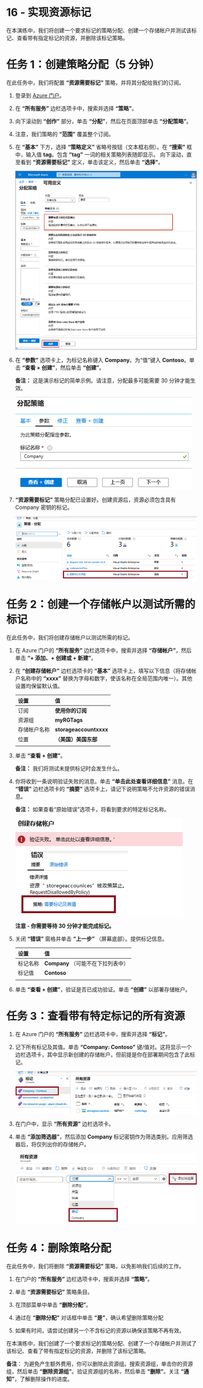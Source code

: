 ﻿---
wts:
    title: '16 - 实现资源标记（5 分钟）'
    module: '模块 05：介绍标识、治理、隐私和合规性功能'
---
# 16 - 实现资源标记

在本演练中，我们将创建一个要求标记的策略分配、创建一个存储帐户并测试该标记、查看带有指定标记的资源，并删除该标记策略。

# 任务 1：创建策略分配（5 分钟）

在此任务中，我们将配置 **“资源需要标记”** 策略，并将其分配给我们的订阅。 

1. 登录到 [Azure 门户](https://portal.azure.com)。

2. 在 **“所有服务”** 边栏选项卡中，搜索并选择 **“策略”**。

3. 向下滚动到 **“创作”** 部分，单击 **“分配”**，然后在页面顶部单击 **“分配策略”**。

4. 注意，我们策略的 **“范围”** 覆盖整个订阅。 

5. 在 **“基本”** 下方，选择 **“策略定义”** 省略号按钮（文本框右侧）。在 **“搜索”** 框中，输入值 **tag**。包含 **“tag”** 一词的相关策略列表随即显示。 向下滚动，直至看到 **“资源需要标记”** 定义，单击该定义，然后单击 **“选择”**。

   ![“可用定义”窗格的屏幕截图，其中选择了“资源需要标记”。](../images/1701.png)

6. 在 **“参数”** 选项卡上，为标记名称键入 **Company**。为“值”键入 **Contoso**。单击 **“查看 + 创建”**，然后单击 **“创建”**。

    **备注：** 这是演示标记的简单示例。请注意，分配最多可能需要 30 分钟才能生效。 

    ![“分配策略”窗格的屏幕截图，其中已填写标记名称。](../images/1702.png)

7. **“资源需要标记”** 策略分配已设置好。创建资源后，资源必须包含具有 Company 密钥的标记。

   ![此屏幕截图显示了“策略 - 分配”窗格，其中突出显示了允许的位置分配。](../images/1703.png)

# 任务 2：创建一个存储帐户以测试所需的标记

在此任务中，我们将创建存储帐户以测试所需的标记。 

1. 在 Azure 门户的 **“所有服务”** 边栏选项卡中，搜索并选择 **“存储帐户”**，然后单击 **“+ 添加、+ 创建或 + 新建”**。

2. 在 **“创建存储帐户”** 边栏选项卡的 **“基本”** 选项卡上，填写以下信息（将存储帐户名称中的 **“xxxx”** 替换为字母和数字，使该名称在全局范围内唯一）。其他设置均保留默认值。

    | 设置 | 值 | 
    | --- | --- |
    | 订阅 | **使用你的订阅** |
    | 资源组 | **myRGTags**  |
    | 存储帐户名称 | **storageaccountxxxx** |
    | 位置 | **（美国）美国东部** |
    | | |

3. 单击 **“查看 + 创建”**。 

    **备注：** 我们将测试未提供标记时会发生什么。 

4. 你将收到一条说明验证失败的消息。单击 **“单击此处查看详细信息”** 消息。在 **“错误”** 边栏选项卡的 **“摘要”** 选项卡上，请记下说明策略不允许资源的错误消息。

    **备注：** 如果查看“原始错误”选项卡，将看到要求的特定标记名称。 

    ![屏幕截图显示由于策略错误而未允许。](../images/1704.png)

    **注意 - 你需要等待 30 分钟才能完成标记。** 

5. 关闭 **“错误”** 窗格并单击 **“上一步”** （屏幕底部）。提供标记信息。 

    | 设置 | 值 | 
    | --- | --- |
    | 标记名称 | **Company** （可能不在下拉列表中） |
    | 标记值 | **Contoso** |
    | | |

6. 单击 **“查看 + 创建”**，验证是否已成功验证。单击 **“创建”** 以部署存储帐户。 

# 任务 3：查看带有特定标记的所有资源

1. 在 Azure 门户的 **“所有服务”** 边栏选项卡中，搜索并选择 **“标记”**。

2. 记下所有标记及其值。单击 **“Company:  Contoso”** 键/值对。这将显示一个边栏选项卡，其中显示新创建的存储帐户，但前提是你在部署期间包含了此标记。 

   ![此屏幕截图显示了标记，其中选中了“company”和“contoso”。](../images/1705.png)

3. 在门户中，显示 **“所有资源”** 边栏选项卡。

4. 单击 **“添加筛选器”**，然后添加 **Company** 标记密钥作为筛选类别。应用筛选器后，将仅列出你的存储帐户。

    ![此屏幕截图显示了“所有资源”筛选器，其中选择了“Company”。](../images/1706.png)

# 任务 4：删除策略分配

在此任务中，我们将删除 **“资源需要标记”** 策略，以免影响我们后续的工作。 

1. 在门户的 **“所有服务”** 边栏选项卡中，搜索并选择 **“策略”**。

2. 单击 **“资源需要标记”** 策略条目。

3. 在顶部菜单中单击 **“删除分配”**。

4. 通过在 **“删除分配”** 对话框中单击 **“是”**，确认希望删除策略分配

5. 如果有时间，请尝试创建另一个不含标记的资源以确保该策略不再有效。

在本演练中，我们创建了一个要求标记的策略分配、创建了一个存储帐户并测试了该标记、查看了带有指定标记的资源，并删除了该标记策略。


**备注**： 为避免产生额外费用，你可以删除此资源组。搜索资源组，单击你的资源组，然后单击 **“删除资源组”**。验证资源组的名称，然后单击 **“删除”**。关注 **“通知”**，了解删除操作的进度。
